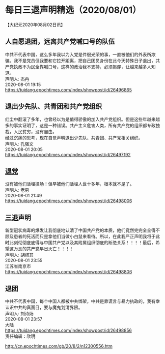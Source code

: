 # 每日三退声明精选（2020/08/01）
  
  
【大纪元2020年08月02日讯】  
## 人自愿退团，远离共产党喊口号的队伍  
中共不代表中国，这么多年我以为入党是件很光荣的事，一直被他们的外表所欺骗。我不是党员但我要和它拉开距离，把自己团员身份在此今天特殊日子退出，共产党执政不为民全靠喊口号，这样的政治我不支持，必须揭穿，让越来越多人知道。  
声明人: 杰冉  
2020-08-01 19:15  
https://tuidang.epochtimes.com/index/showpost/id/26496865  
## 退出少先队、共青团和共产党组织  
红尘中翻滚了多年，也曾经以为是值得骄傲的加入共产党组织。但是这些年越来越多的事实证明了，这是一种错误。共产主义危害人类，所有共产党的组织都专政独裁，人民贫穷，没有自由。  
经过沉痛的思考，现在自觉声明退出少先队、共青团、共产党相关组织。  
声明人: 孔强文  
2020-08-01 20:05  
https://tuidang.epochtimes.com/index/showpost/id/26497192  
## <a href="http://cn.epochtimes.com/gb/tag/%E9%80%80%E5%85%9A.html">退党</a>  
没有被他们活埋操场！但早被他们活埋人世十多年，根本就不是了。  
声明人: 老男  
2020-08-01 21:49  
https://tuidang.epochtimes.com/index/showpost/id/26498006  
## <a href="http://cn.epochtimes.com/gb/tag/%E4%B8%89%E9%80%80.html">三退</a>声明  
新型冠状病毒的爆发让我彻底地认清了中国共产党的本质，他们竟然完完全全得不顾及患者的死活而只是拿他们当做小白鼠来看待。所以，在此我严正声明我将于此时此刻彻彻底底得与中国共产党以及其附属组织彻底的断绝关系！！！！最后，希望这万恶的共产党早日灭亡！！！！  
声明人: 胡祺其  
2020-08-01 23:55  
江苏省南京市  
https://tuidang.epochtimes.com/index/showpost/id/26498806  
## 退团  
中共不代表中国，每个中国人都被中共绑架，中共是靠谎言与暴力执政的，我有幸认识中共的真面目，要与魔鬼划清界限。  
声明人: 刘诗炀  
2020-08-01 23:57  
大陆  
https://tuidang.epochtimes.com/index/showpost/id/26498856  
责任编辑：欣明  
  
  
  
http://cn.epochtimes.com/gb/20/8/2/n12300556.htm
